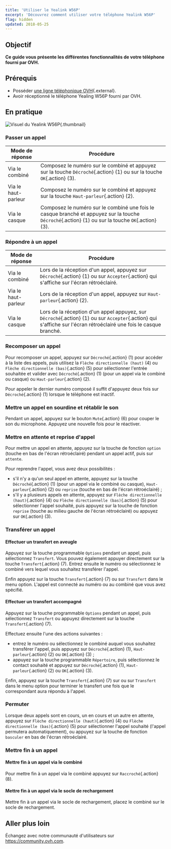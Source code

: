 ```yaml
---
title: 'Utiliser le Yealink W56P'
excerpt: 'Découvrez comment utiliser votre téléphone Yealink W56P'
flag: hidden
updated: 2018-05-25
---
```


## Objectif

**Ce guide vous présente les différentes fonctionnalités de votre téléphone fourni par OVH.**

## Prérequis

- Posséder [une ligne téléphonique OVH](telephonie.){.external}.
- Avoir réceptionné le téléphone Yealing W56P fourni par OVH.

## En pratique

![Visuel du Yealink W56P](w56p.png){.thumbnail}

### Passer un appel

|Mode de réponse|Procédure|
|---|---|
|Via le combiné|Composez le numéro sur le combiné et appuyez sur la touche `Décroché`{.action} (1) ou sur la touche `OK`{.action} (3).|
|Via le haut-parleur|Composez le numéro sur le combiné et appuyez sur la touche `Haut-parleur`{.action} (2).|
|Via le casque|Composez le numéro sur le combiné une fois le casque branché et appuyez sur la touche `Décroché`{.action} (1) ou sur la touche `OK`{.action} (3).|

### Répondre à un appel

|Mode de réponse|Procédure|
|---|---|
|Via le combiné|Lors de la réception d'un appel, appuyez sur `Décroché`{.action} (1) ou sur `Accepter`{.action} qui s'affiche sur l'écran rétroéclairé.|
|Via le haut-parleur|Lors de la réception d'un appel, appuyez sur `Haut-parleur`{.action} (2).|
|Via le casque|Lors de la réception d'un appel appuyez, sur `Décroché`{.action} (1) ou sur `Accepter`{.action} qui s'affiche sur l'écran rétroéclairé une fois le casque branché.|

### Recomposer un appel

Pour recomposer un appel, appuyez sur `Décroché`{.action} (1) pour accéder à la liste des appels, puis utilisez la `Flèche directionnelle (haut)` (4) ou `Flèche directionnelle (bas)`{.action} (5) pour sélectionner l'entrée souhaitée et valider avec `Décroché`{.action} (1) (pour un appel via le combiné ou casque) ou `Haut-parleur`{.action} (2).

Pour appeler le dernier numéro composé il suffit d'appuyez deux fois sur `Décroché`{.action} (1) lorsque le téléphone est inactif.

### Mettre un appel en sourdine et rétablir le son

Pendant un appel, appuyez sur le bouton `Mute`{.action} (6) pour couper le son du microphone. Appuyez une nouvelle fois pour le réactiver.

### Mettre en attente et reprise d'appel

Pour mettre un appel en attente, appuyez sur la touche de fonction `option` (touche en bas de l'écran rétroéclairé) pendant un appel actif, puis sur `attente`.

Pour reprendre l'appel, vous avez deux possibilités :

- s'il n'y a qu'un seul appel en attente, appuyez sur la touche `Décroché`{.action} (1) (pour un appel via le combiné ou casque), `Haut-parleur`{.action} (2) ou `reprise` (touche en bas de l'écran rétroéclairé) ;
- s'il y a plusieurs appels en attente, appuyez sur `Flèche directionnelle (haut)`{.action} (4) ou `Flèche directionnelle (bas)`{.action} (5) pour sélectionner l'appel souhaité, puis appuyez sur la touche de fonction `reprise` (touche au milieu gauche de l'écran rétroéclairé) ou appuyez sur `OK`{.action} (3).

### Transférer un appel

#### Effectuer un transfert en aveugle

Appuyez sur la touche programmable `Options` pendant un appel, puis sélectionnez `Transfert`. Vous pouvez également appuyer directement sur la touche `Transfert`{.action} (7). Entrez ensuite le numéro ou sélectionnez le combiné vers lequel vous souhaitez transférer l'appel.

Enfin appuyez sur la touche `Transfert`{.action} (7) ou sur `Transfert` dans le menu option. L'appel est connecté au numéro ou au combiné que vous avez spécifié.

#### Effectuer un transfert accompagné

Appuyez sur la touche programmable `Options` pendant un appel, puis sélectionnez `Transfert` ou appuyez directement sur la touche `Transfert`{.action} (7).

Effectuez ensuite l'une des actions suivantes :

- entrez le numéro ou sélectionnez le combiné auquel vous souhaitez transférer l'appel, puis appuyez sur `Décroché`{.action} (1), `Haut-parleur`{.action} (2) ou `OK`{.action} (3) ;
- appuyez sur la touche programmable `Répertoire`, puis sélectionnez le contact souhaité et appuyez sur `Décroché`{.action} (1), `Haut-parleur`{.action} (2) ou `OK`{.action} (3).

Enfin, appuyez sur la touche `Transfert`{.action} (7) sur ou sur `Transfert` dans le menu option pour terminer le transfert une fois que le correspondant aura répondu à l'appel.

### Permuter

Lorsque deux appels sont en cours, un en cours et un autre en attente, appuyez sur `Flèche directionnelle (haut)`{.action} (4) ou `Flèche directionnelle (bas)`{.action} (5) pour sélectionner l'appel souhaité (l'appel permutera automatiquement), ou appuyez sur la touche de fonction `basculer` en bas de l'écran rétroéclairé.

### Mettre fin à un appel

#### Mettre fin à un appel via le combiné

Pour mettre fin à un appel via le combiné appuyez sur `Raccroché`{.action} (8).

#### Mettre fin à un appel via le socle de rechargement

Mettre fin à un appel via le socle de rechargement, placez le combiné sur le socle de rechargement.

## Aller plus loin

Échangez avec notre communauté d'utilisateurs sur <https://community.ovh.com>.

